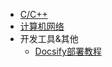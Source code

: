 <!-- _sidebar.md -->
<!-- * C/C++
  * [C++]()
    * [C++_STL]()
    * [C++进阶]()
      * [C++11特性]()
        * [智能指针](./blog/c++/SmartPointer.md)
        * [右值引用]()
        * [std::function()和std::bind()]() -->
* [C/C++](./blog/c++/_sidebar.md)
* [计算机网络](./blog/network/_sidebar.md)
* 开发工具&其他
  * [Docsify部署教程](./blog/DevelopmentTools/DocsifyDeployment.md)